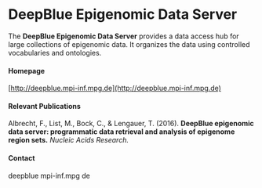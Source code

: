 # DeepBlue Epigenomic Data Server
The __DeepBlue Epigenomic Data Server__ provides a data access hub for large collections of epigenomic data. It organizes the data using controlled vocabularies and ontologies.

#### Homepage
[http://deepblue.mpi-inf.mpg.de](http://deepblue.mpi-inf.mpg.de)

#### Relevant Publications
Albrecht, F., List, M., Bock, C., &amp; Lengauer, T. (2016). __DeepBlue epigenomic data server: programmatic data retrieval and analysis of epigenome region sets.__ <em>Nucleic Acids Research.</em>

#### Contact
deepblue <at> mpi-inf.mpg <dot> de

